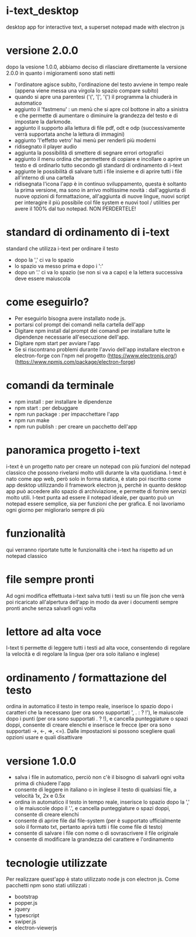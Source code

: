 # i-text_desktop
desktop app for interactive text, a superset notepad made with electron js

# versione 2.0.0
dopo la vesione 1.0.0, abbiamo deciso di rilasciare direttamente la versione 2.0.0 in quanto i migioramenti sono stati netti
  - l'ordinatore agisce subito, l'ordinazione del testo avviene in tempo reale (appena viene messa una virgola lo spazio compare subito)
  - quando si apre una parentesi ('(', '[', '{') il programma la chiuderà in automatico
  - aggiunto il 'fastmenu' : un menù che si apre col bottone in alto a sinistra e che permette di aumentare o diminuire la grandezza del testo e di impostare la darkmode.
  - aggiunto il supporto alla lettura di file pdf, odt e odp (successivamente verrà supportata anche la lettura di immagini)
  - aggiunto 'l'effetto vetro' hai menù per renderli più moderni
  - ridisegnato il player audio
  - aggiunta la possibilità di smettere di segnare errori ortografici
  - aggiunto il menu ordina che permettere di copiare e incollare o aprire un testo e di ordinarlo tutto secondo gli standard di ordinamento di i-text
  - aggiunte le possibilità di salvare tutti i file insieme e di aprire tutti i file all'interno di una cartella
  - ridisegnata l'icona
l'app è in continuo sviluppamento, questa è soltanto la prima versione, ma sono in arrivo moltissime novità : dall'aggiunta di nuove opzioni di formattazione, all'aggiunta di nuove lingue, nuovi script per interagire il più possibile col file system e nuovi tool / utilities per avere il 100% dal tuo notepad. NON PERDERTELE!

# standard di ordinamento di i-text
standard che utilizza i-text per ordinare il testo
  - dopo la ',' ci va lo spazio
  - lo spazio va messo prima e dopo i ':'
  - dopo un '.' ci va lo spazio (se non si va a capo) e la lettera successiva deve essere maiuscola

# come eseguirlo?
  - Per eseguirlo bisogna avere installato node js.
  - portarsi col prompt dei comandi nella cartella dell'app
  - Digitare npm install dal prompt dei comandi per installare tutte le dipendenze necessarie all'esecuzione dell'app.
  - Digitare npm start per avviare l'app
  - Se si riscontrano problemi durante l'avvio dell'app installare electron e electron-forge con l'npm nel progetto (https://www.electronjs.org/)(https://www.npmjs.com/package/electron-forge)

# comandi da terminale
  - npm install : per installare le dipendenze
  - npm start : per debuggare
  - npm run package : per impacchettare l'app
  - npm run make
  - npm run publish : per creare un pacchetto dell'app

# panoramica progetto i-text
i-text è un progetto nato per creare un notepad con più funzioni del notepad classico che possono rivelarsi molto utili durante la vita quotidiana.
I-text è nato come app web, però solo in forma statica, è stato poi riscritto come app desktop utilizzando il framework electron js, perchè in quanto desktop app può accedere allo spazio di archiviazione, e permette di fornire servizi molto utili.
I-text punta ad essere il notepad ideale, per quanto può un notepad essere semplice, sia per funzioni che per grafica.
E noi lavoriamo ogni giorno per migliorarlo sempre di più

# funzionalità
qui verranno riportate tutte le funzionalità che i-text ha rispetto ad un notepad classico

# file sempre pronti
Ad ogni modifica effettuata i-text salva tutti i testi su un file json che verrà poi ricaricato all'alpertura dell'app in modo da aver i documenti sempre pronti anche senza salvarli ogni volta

# lettore ad alta voce
I-text ti permette di leggere tutti i testi ad alta voce, consentendo di regolare la velocità e di regolare la lingua (per ora solo italiano e inglese)

# ordinamento / formattazione del testo
ordina in automatico il testo in tempo reale, inserisce lo spazio dopo i caratteri che la necessano (per ora sono supportati ', . : ? !'), le maiuscole dopo i punti (per ora sono supportati . ? !), e cancella punteggiature o spazi doppi, consente di creare elenchi e inserisce le frecce (per ora sono supportati ->, <-, =>, <=).
Dalle impostazioni si possono scegliere quali opzioni usare e quali disattivare

# versione 1.0.0
  - salva i file in automatico, perciò non c'è il bisogno di salvarli ogni volta prima di chiudere l'app
  - consente di leggere in italiano o in inglese il testo di qualsiasi file, a velocità 1x, 2x e 0.5x
  - ordina in automatico il testo in tempo reale, inserisce lo spazio dopo la ',' o le maiuscole dopo il '.', e cancella punteggiature o spazi doppi, consente di creare elenchi
  - consente di aprire file dal file-system (per è supportato ufficialmente solo il formato txt, pertanto aprirà tutti i file come file di testo)
  - consente di salvare i file con nome o di sovrascrivere il file originale
  - consente di modificare la grandezza del carattere e l'ordinamento

# tecnologie utilizzate
Per realizzare quest'app è stato utilizzato node js con electron js.
Come pacchetti npm sono stati utilizzati :
  - bootstrap
  - popper.js
  - jquery
  - typescript
  - swiper.js
  - electron-viewerjs

